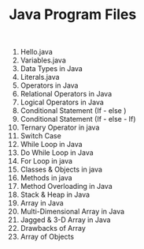 <h1>Java Program Files</h1>
<br>
<ol>
  <li>Hello.java</li>
  <li>Variables.java</li>
  <li>Data Types in Java</li>
  <li>Literals.java</li>
  <li>Operators in Java</li>
  <li>Relational Operators in Java</li>
  <li>Logical Operators in Java</li>
  <li>Conditional Statement (If - else )</li>
  <li>Conditional Statement (If - else - If)</li>
  <li>Ternary Operator in java</li>
  <li>Switch Case</li>
  <li>While Loop in Java</li>
  <li>Do While Loop in Java</li>
  <li>For Loop in java</li>
  <li>Classes & Objects in java</li>
  <li>Methods in java</li>
  <li>Method Overloading in Java</li>
  <li>Stack & Heap in Java</li>
  <li>Array in Java</li>
  <li>Multi-Dimensional Array in Java</li>
  <li>Jagged & 3-D Array in Java</li>
  <li>Drawbacks of Array</li>
  <li>Array of Objects</li>
</ol>
